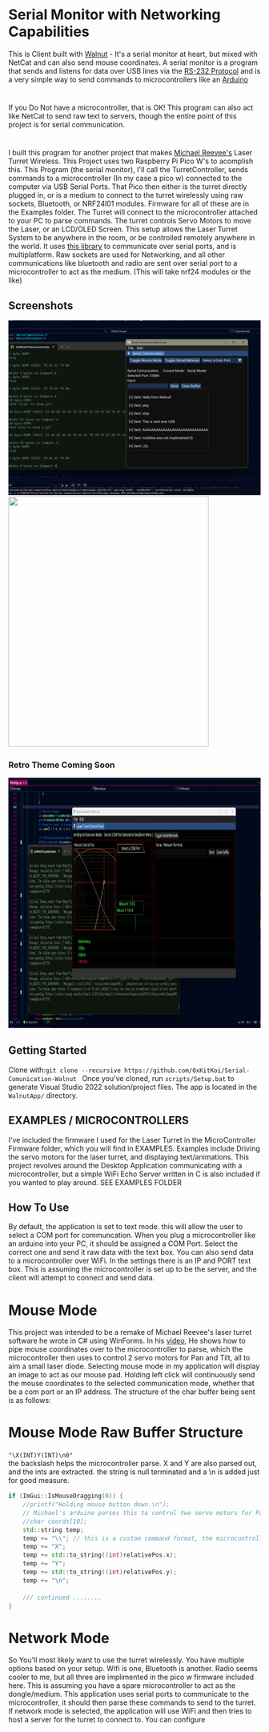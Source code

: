 # Serial Monitor with Networking Capabilities

This is Client built with [Walnut](https://github.com/TheCherno/Walnut) - It's a serial monitor at heart, but mixed with NetCat and can also send mouse coordinates.
A serial monitor is a program that sends and listens for data over USB lines via the [RS-232 Protocol](https://en.wikipedia.org/wiki/Serial_port) and is a very simple way to send commands to microcontrollers like an [Arduino](https://www.arduino.cc/)
#
If you Do Not have a microcontroller, that is OK! This program can also act like NetCat to send raw text to servers, though the entire point of this project is for serial communication. 
#
I built this program for another project that makes [Michael Reevee's](https://youtu.be/_P24em7Auq0?si=aHVvcCby17MTgddT) Laser Turret Wireless. This Project uses two Raspberry Pi Pico W's to acomplish this. This Program (the serial monitor), I'll call the TurretController, sends commands to a microcontroller (In my case a pico w) connected to the computer via USB Serial Ports. That Pico then either is the turret directly plugged in, or is a medium to connect to the turret wirelessly using raw sockets, Bluetooth, or NRF24l01 modules. Firmware for all of these are in the Examples folder. The Turret will connect to the microcontroller attached to your PC to parse commands. The turret controls Servo Motors to move the Laser, or an LCD/OLED Screen. This setup allows the Laser Turret System to be anywhere in the room, or be controlled remotely anywhere in the world. It uses [this library](https://gitlab.com/Teuniz/RS-232) to communicate over serial ports, and is multiplatform. Raw sockets are used for Networking, and all other communications like bluetooth and radio are sent over serial port to a microcontroller to act as the medium. (This will take nrf24 modules or the like)

## Screenshots
![Main Page](https://github.com/0xKitKoi/Serial-Comunication-Walnut/blob/master/EXAMPLES/Images/Screenshot.png)
<img src="https://github.com/0xKitKoi/Serial-Comunication-Walnut/blob/master/EXAMPLES/Images/Demo.gif" width="400" height="500"/>
### Retro Theme Coming Soon
<img src="https://github.com/0xKitKoi/Serial-Comunication-Walnut/blob/master/EXAMPLES/Images/comingsoon.gif" width="800" height="500"/>



## Getting Started
Clone with:```git clone --recursive https://github.com/0xKitKoi/Serial-Comunication-Walnut ``` Once you've cloned, run `scripts/Setup.bat` to generate Visual Studio 2022 solution/project files. The app is located in the `WalnutApp/` directory. 

## EXAMPLES / MICROCONTROLLERS
I've included the firmware I used for the Laser Turret in the MicroController Firmware folder, which you will find in EXAMPLES. Examples include Driving the servo motors for the laser turret, and displaying text/animations. This project revolves around the Desktop Application communicating with a microcontroller, but a simple WiFi Echo Server written in C is also included if you wanted to play around. SEE EXAMPLES FOLDER


## How To Use
By default, the application is set to text mode. this will allow the user to select a COM port for communcation. When you plug a microcontroller like an arduino into your PC, it should be assigned a COM Port. Select the correct one and send it raw data with the text box.
You can also send data to a microcontroller over WiFi. In the settings there is an IP and PORT text box. This is assuming the microcontroller is set up to be the server, and the client will attempt to connect and send data. 

# Mouse Mode
This project was intended to be a remake of Michael Reevee's laser turret software he wrote in C# using WinForms. In his [video](https://www.youtube.com/watch?v=_P24em7Auq0), He shows how to pipe mouse coordinates over to the microcontroller to parse, which the microcontroller then uses to control 2 servo motors for Pan and Tilt, all to aim a small laser diode. Selecting mouse mode in my application will display an image to act as our mouse pad. Holding left click will continuously send the mouse coordinates to the selected communication mode, whether that be a com port or an IP address. The structure of the char buffer being sent is as follows:

# Mouse Mode Raw Buffer Structure
```"\X(INT)Y(INT)\n0"``` \
the backslash helps the microcontroller parse. X and Y are also parsed out, and the ints are extracted. the string is null terminated and a \n is added just for good measure. 

```C++
if (ImGui::IsMouseDragging(0)) {
    //printf("Holding mouse button down.\n");
    // Michael's arduino parses this to control two servo motors for Pan And Yaw. Yee Haw.
    //char coords[10];
    std::string temp;
    temp += "\\"; // this is a custom command format, the microcontroller will parse this for the ints.
    temp += "X";
    temp += std::to_string((int)relativePos.x);
    temp += "Y";
    temp += std::to_string((int)relativePos.y);
    temp += "\n";

    /// continued ........
}
```

# Network Mode
So You'll most likely want to use the turret wirelessly. You have multiple options based on your setup. Wifi is one, Bluetooth is another. Radio seems cooler to me, but all three are implimented in the pico w firmware included here. This is assuming you have a spare microcontroller to act as the dongle/medium. This application uses serial ports to communicate to the microcontroller, it should then parse these commands to send to the turret. If network mode is selected, the application will use WiFi and then tries to host a server for the turret to connect to. You can configure 
